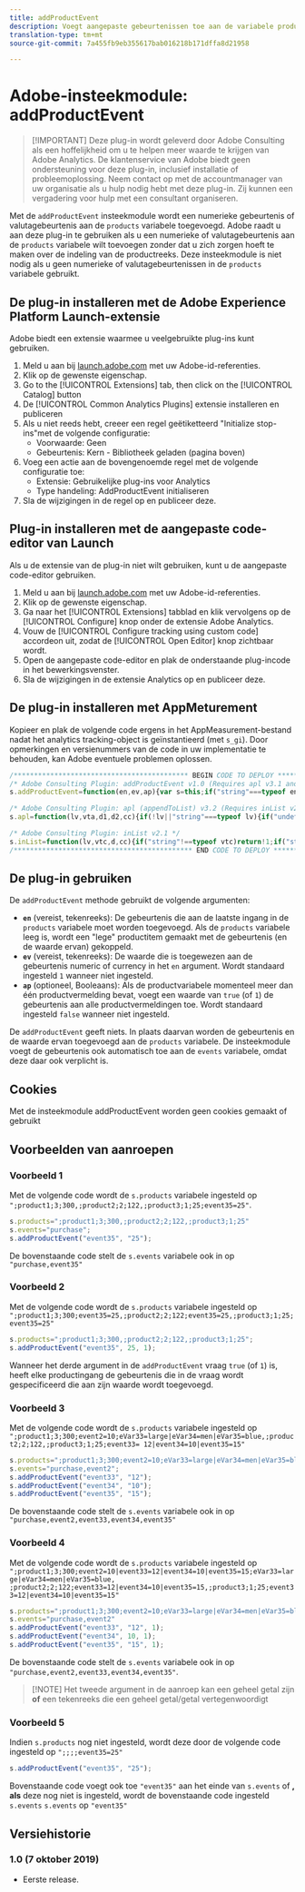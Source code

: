 ```yaml
---
title: addProductEvent
description: Voegt aangepaste gebeurtenissen toe aan de variabele producten en gebeurtenissen.
translation-type: tm+mt
source-git-commit: 7a455fb9eb355617bab016218b171dffa8d21958

---
```



# Adobe-insteekmodule: addProductEvent

> [!IMPORTANT] Deze plug-in wordt geleverd door Adobe Consulting als een hoffelijkheid om u te helpen meer waarde te krijgen van Adobe Analytics. De klantenservice van Adobe biedt geen ondersteuning voor deze plug-in, inclusief installatie of probleemoplossing. Neem contact op met de accountmanager van uw organisatie als u hulp nodig hebt met deze plug-in. Zij kunnen een vergadering voor hulp met een consultant organiseren.

Met de `addProductEvent` insteekmodule wordt een numerieke gebeurtenis of valutagebeurtenis aan de `products` variabele toegevoegd. Adobe raadt u aan deze plug-in te gebruiken als u een numerieke of valutagebeurtenis aan de `products` variabele wilt toevoegen zonder dat u zich zorgen hoeft te maken over de indeling van de productreeks. Deze insteekmodule is niet nodig als u geen numerieke of valutagebeurtenissen in de `products` variabele gebruikt.

## De plug-in installeren met de Adobe Experience Platform Launch-extensie

Adobe biedt een extensie waarmee u veelgebruikte plug-ins kunt gebruiken.

1. Meld u aan bij [launch.adobe.com](https://launch.adobe.com) met uw Adobe-id-referenties.
1. Klik op de gewenste eigenschap.
1. Go to the [!UICONTROL Extensions] tab, then click on the [!UICONTROL Catalog] button
1. De [!UICONTROL Common Analytics Plugins] extensie installeren en publiceren
1. Als u niet reeds hebt, creeer een regel geëtiketteerd &quot;Initialize stop-ins&quot;met de volgende configuratie:
   * Voorwaarde: Geen
   * Gebeurtenis: Kern - Bibliotheek geladen (pagina boven)
1. Voeg een actie aan de bovengenoemde regel met de volgende configuratie toe:
   * Extensie: Gebruikelijke plug-ins voor Analytics
   * Type handeling: AddProductEvent initialiseren
1. Sla de wijzigingen in de regel op en publiceer deze.

## Plug-in installeren met de aangepaste code-editor van Launch

Als u de extensie van de plug-in niet wilt gebruiken, kunt u de aangepaste code-editor gebruiken.

1. Meld u aan bij [launch.adobe.com](https://launch.adobe.com) met uw Adobe-id-referenties.
1. Klik op de gewenste eigenschap.
1. Ga naar het [!UICONTROL Extensions] tabblad en klik vervolgens op de [!UICONTROL Configure] knop onder de extensie Adobe Analytics.
1. Vouw de [!UICONTROL Configure tracking using custom code] accordeon uit, zodat de [!UICONTROL Open Editor] knop zichtbaar wordt.
1. Open de aangepaste code-editor en plak de onderstaande plug-incode in het bewerkingsvenster.
1. Sla de wijzigingen in de extensie Analytics op en publiceer deze.

## De plug-in installeren met AppMeturement

Kopieer en plak de volgende code ergens in het AppMeasurement-bestand nadat het analytics tracking-object is geïnstantieerd (met `s_gi`). Door opmerkingen en versienummers van de code in uw implementatie te behouden, kan Adobe eventuele problemen oplossen.

```js
/******************************************* BEGIN CODE TO DEPLOY *******************************************/
/* Adobe Consulting Plugin: addProductEvent v1.0 (Requires apl v3.1 and inList v2.0+ plug-ins) */
s.addProductEvent=function(en,ev,ap){var s=this;if("string"===typeof en)if(ev=isNaN(ev)?"1":String(ev),ap=ap||!1,s.events= s.apl(s.events,en),s.products){var e=s.products.split(",");ap=ap?0:e.length-1;for(var a;ap<e.length;ap++)a=e[ap].split(";") ,a[4]&&a[4].includes("event")?a[4]=a[4]+"|"+en+"="+ev:a[5]?a[4]=en+"="+ev:a[4]||(a[3]||(a[3]=""),a[2]||(a[2]=""),a[1]||(a[1]=""),a[4]=en+"="+ev),e[ap]=a.join(";");s.products=e.join(",")}else s.products=";;;;"+en+"="+ev};

/* Adobe Consulting Plugin: apl (appendToList) v3.2 (Requires inList v2.0 or higher) */
s.apl=function(lv,vta,d1,d2,cc){if(!lv||"string"===typeof lv){if("undefined"===typeof this.inList||"string"!==typeof vta||""===vta)return lv;d1=d1||",";d2=d2||d1;1==d2&&(d2=d1,cc||(cc=1));2==d2&&1!=cc&&(d2=d1);vta=vta.split(",");for(var g=vta.length,e=0;e<g;e++)this.inList(lv,vta[e],d1,cc)||(lv=lv?lv+d2+vta[e]:vta[e])}return lv};

/* Adobe Consulting Plugin: inList v2.1 */
s.inList=function(lv,vtc,d,cc){if("string"!==typeof vtc)return!1;if("string"===typeof lv)lv=lv.split(d||",");else if("object"!== typeof lv)return!1;d=0;for(var e=lv.length;d<e;d++)if(1==cc&&vtc===lv[d]||vtc.toLowerCase()===lv[d].toLowerCase())return!0;return!1};
/******************************************** END CODE TO DEPLOY ********************************************/
```

## De plug-in gebruiken

De `addProductEvent` methode gebruikt de volgende argumenten:

* **`en`** (vereist, tekenreeks): De gebeurtenis die aan de laatste ingang in de `products` variabele moet worden toegevoegd. Als de `products` variabele leeg is, wordt een &quot;lege&quot; productitem gemaakt met de gebeurtenis (en de waarde ervan) gekoppeld.
* **`ev`** (vereist, tekenreeks): De waarde die is toegewezen aan de gebeurtenis numeric of currency in het `en` argument.  Wordt standaard ingesteld `1` wanneer niet ingesteld.
* **`ap`** (optioneel, Booleaans): Als de productvariabele momenteel meer dan één productvermelding bevat, voegt een waarde van `true` (of `1`) de gebeurtenis aan alle productvermeldingen toe.  Wordt standaard ingesteld `false` wanneer niet ingesteld.

De `addProductEvent` geeft niets. In plaats daarvan worden de gebeurtenis en de waarde ervan toegevoegd aan de `products` variabele. De insteekmodule voegt de gebeurtenis ook automatisch toe aan de `events` variabele, omdat deze daar ook verplicht is.

## Cookies

Met de insteekmodule addProductEvent worden geen cookies gemaakt of gebruikt

## Voorbeelden van aanroepen

### Voorbeeld 1

Met de volgende code wordt de `s.products` variabele ingesteld op `";product1;3;300,;product2;2;122,;product3;1;25;event35=25"`.

```js
s.products=";product1;3;300,;product2;2;122,;product3;1;25"
s.events="purchase";
s.addProductEvent("event35", "25");
```

De bovenstaande code stelt de `s.events` variabele ook in op `"purchase,event35"`

### Voorbeeld 2

Met de volgende code wordt de `s.products` variabele ingesteld op `";product1;3;300;event35=25,;product2;2;122;event35=25,;product3;1;25;event35=25"`

```js
s.products=";product1;3;300,;product2;2;122,;product3;1;25";
s.addProductEvent("event35", 25, 1);
```

Wanneer het derde argument in de `addProductEvent` vraag `true` (of `1`) is, heeft elke productingang de gebeurtenis die in de vraag wordt gespecificeerd die aan zijn waarde wordt toegevoegd.

### Voorbeeld 3

Met de volgende code wordt de `s.products` variabele ingesteld op `";product1;3;300;event2=10;eVar33=large|eVar34=men|eVar35=blue,;product2;2;122,;product3;1;25;event33= 12|event34=10|event35=15"`

```js
s.products=";product1;3;300;event2=10;eVar33=large|eVar34=men|eVar35=blue,;product2;2;122,;product3;1;25";
s.events="purchase,event2";
s.addProductEvent("event33", "12");
s.addProductEvent("event34", "10");
s.addProductEvent("event35", "15");
```

De bovenstaande code stelt de `s.events` variabele ook in op `"purchase,event2,event33,event34,event35"`

### Voorbeeld 4

Met de volgende code wordt de `s.products` variabele ingesteld op `";product1;3;300;event2=10|event33=12|event34=10|event35=15;eVar33=large|eVar34=men|eVar35=blue, ;product2;2;122;event33=12|event34=10|event35=15,;product3;1;25;event33=12|event34=10|event35=15"`

```js
s.products=";product1;3;300;event2=10;eVar33=large|eVar34=men|eVar35=blue,;product2;2;122,;product3;1;25"
s.events="purchase,event2"
s.addProductEvent("event33", "12", 1);
s.addProductEvent("event34", 10, 1);
s.addProductEvent("event35", "15", 1);
```

De bovenstaande code stelt de `s.events` variabele ook in op `"purchase,event2,event33,event34,event35"`.

> [!NOTE] Het tweede argument in de aanroep kan een geheel getal zijn **of** een tekenreeks die een geheel getal/getal vertegenwoordigt

### Voorbeeld 5

Indien `s.products` nog niet ingesteld, wordt deze door de volgende code ingesteld op `";;;;event35=25"`

```js
s.addProductEvent("event35", "25");
```

Bovenstaande code voegt ook toe `"event35"` aan het einde van `s.events` of **, als** deze nog niet is ingesteld, wordt de bovenstaande code ingesteld `s.events` `s.events` op `"event35"`

## Versiehistorie

### 1.0 (7 oktober 2019)

* Eerste release.
